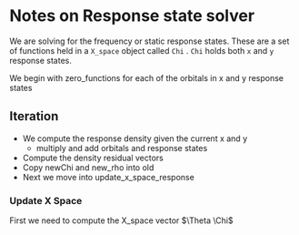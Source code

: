 # Notes on Response state solver


We are solving for the frequency or static response states.
These are a set of functions held in a `X_space` object
called `Chi` .
`Chi` holds both `x` and `y` response states.

We begin with zero_functions for each of the orbitals in x and y response states

## Iteration

- We compute the response density given the current x and y
	- multiply and add orbitals and response states
- Compute the density residual vectors
- Copy newChi and new_rho into old
- Next we move into update_x_space_response

### Update X Space

First we need to compute the X_space vector $\Theta \Chi$



